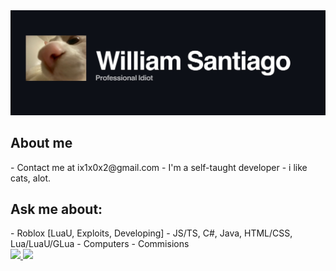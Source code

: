 <img src="https://github.com/LLethul/LLethul/blob/main/Untitled46_20221129150345.png?raw=true">

<h2>About me</h2>
- Contact me at ix1x0x2@gmail.com
- I'm a self-taught developer
- i like cats, alot.

<h2> Ask me about: </h2>
- Roblox [LuaU, Exploits, Developing]
- JS/TS, C#, Java, HTML/CSS, Lua/LuaU/GLua
- Computers
- Commisions

<br/>
<a href="https://github.com/AVS1508">
  <img height="180em" src="https://github-readme-stats.vercel.app/api?username=AVS1508&theme=buefy&show_icons=true" />
  <img height="180em" src="https://github-readme-stats.vercel.app/api/top-langs/?username=AVS1508&theme=buefy&layout=compact" />
</a>
<br/>
